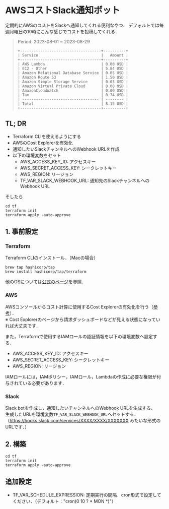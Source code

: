 # AWSコストSlack通知ボット
定期的にAWSのコストをSlackへ通知してくれる便利なやつ．
デフォルトでは毎週月曜日の10時にこんな感じでコストを投稿してくれる．

> Period: 2023-08-01 ~ 2023-08-29
> ```
> +------------------------------------+----------+
> | Service                            |   Amount |
> +------------------------------------+----------+
> | AWS Lambda                         | 0.00 USD |
> | EC2 - Other                        | 5.84 USD |
> | Amazon Relational Database Service | 0.05 USD |
> | Amazon Route 53                    | 1.50 USD |
> | Amazon Simple Storage Service      | 0.03 USD |
> | Amazon Virtual Private Cloud       | 0.00 USD |
> | AmazonCloudWatch                   | 0.00 USD |
> | Tax                                | 0.74 USD |
> | ---------------------------------- | -------- |
> | Total                              | 8.15 USD |
> +------------------------------------+----------+
> ```

## TL; DR
- Terraform CLIを使えるようにする
- AWSのCost Explorerを有効化
- 通知したいSlackチャンネルへのWebhook URLを作成
- 以下の環境変数をセット
  - AWS_ACCESS_KEY_ID: アクセスキー
  - AWS_SECRET_ACCESS_KEY: シークレットキー
  - AWS_REGION: リージョン
  - TF_VAR_SLACK_WEBHOOK_URL: 通知先のSlackチャンネルへのWebhook URL

そしたら
```
cd tf
terraform init
terraform apply -auto-approve
```

## 1. 事前設定
### Terraform
Terraform CLIのインストール．（Macの場合）
```shell
brew tap hashicorp/tap
brew install hashicorp/tap/terraform
```
他のOSについては[公式のページ](https://developer.hashicorp.com/terraform/tutorials/aws-get-started/install-cli)を参照．

### AWS
AWSコンソールからコスト計算に使用するCost Explorerの有効化を行う（[参考](https://docs.aws.amazon.com/ja_jp/cost-management/latest/userguide/ce-enable.html)）．  
※ Cost Explorerのページから請求ダッシュボードなどが見える状態になっていれば大丈夫です．

また，Terraformで使用するIAMロールの認証情報を以下の環境変数へ設定する．

- AWS_ACCESS_KEY_ID: アクセスキー
- AWS_SECRET_ACCESS_KEY: シークレットキー
- AWS_REGION: リージョン

IAMロールには，IAMポリシー，IAMロール，Lambdaの作成に必要な権限が付与されている必要があります．

### Slack
Slack botを作成し，通知したいチャンネルへのWebhook URLを生成する．  
生成したURLを環境変数`TF_VAR_SLACK_WEBHOOK_URL`へセットする．  
（https://hooks.slack.com/services/XXXX/XXXX/XXXXXXX みたいな形式のURLです．）

## 2. 構築
```shell
cd tf
terraform init
terraform apply -auto-approve
```

## 追加設定
- TF_VAR_SCHEDULE_EXPRESSION: 定期実行の間隔．cron形式で設定してください．（デフォルト："cron(0 10 ? * MON *)"）
